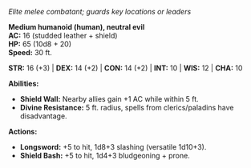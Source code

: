 _Elite melee combatant; guards key locations or leaders_

**Medium humanoid (human), neutral evil**  
**AC:** 16 (studded leather + shield)  
**HP:** 65 (10d8 + 20)  
**Speed:** 30 ft.

**STR:** 16 (+3) | **DEX:** 14 (+2) | **CON:** 14 (+2) | **INT:** 10 | **WIS:** 12 | **CHA:** 10

**Abilities:**
- **Shield Wall:** Nearby allies gain +1 AC while within 5 ft.
- **Divine Resistance:** 5 ft. radius, spells from clerics/paladins have disadvantage.

**Actions:**
- **Longsword:** +5 to hit, 1d8+3 slashing (versatile 1d10+3).
- **Shield Bash:** +5 to hit, 1d4+3 bludgeoning + prone.